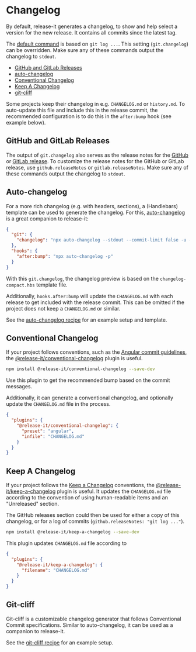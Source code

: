 # Changelog

By default, release-it generates a changelog, to show and help select a version for the new release. It contains all
commits since the latest tag.

The [default command][1] is based on `git log ...`. This setting (`git.changelog`) can be overridden. Make sure any of
these commands output the changelog to `stdout`.

- [GitHub and GitLab Releases][2]
- [auto-changelog][3]
- [Conventional Changelog][4]
- [Keep A Changelog][5]
- [git-cliff][6]

Some projects keep their changelog in e.g. `CHANGELOG.md` or `history.md`. To auto-update this file and include this in
the release commit, the recommended configuration is to do this in the `after:bump` hook (see example below).

## GitHub and GitLab Releases

The output of `git.changelog` also serves as the release notes for the [GitHub][7] or [GitLab release][8]. To customize
the release notes for the GitHub or GitLab release, use `github.releaseNotes` or `gitlab.releaseNotes`. Make sure any of
these commands output the changelog to `stdout`.

## Auto-changelog

For a more rich changelog (e.g. with headers, sections), a (Handlebars) template can be used to generate the changelog.
For this, [auto-changelog][9] is a great companion to release-it:

```json
{
  "git": {
    "changelog": "npx auto-changelog --stdout --commit-limit false -u --template https://raw.githubusercontent.com/release-it/release-it/main/templates/changelog-compact.hbs"
  },
  "hooks": {
    "after:bump": "npx auto-changelog -p"
  }
}
```

With this `git.changelog`, the changelog preview is based on the `changelog-compact.hbs` template file.

Additionally, `hooks.after:bump` will update the `CHANGELOG.md` with each release to get included with the release
commit. This can be omitted if the project does not keep a `CHANGELOG.md` or similar.

See the [auto-changelog recipe][10] for an example setup and template.

## Conventional Changelog

If your project follows conventions, such as the [Angular commit guidelines][11], the
[@release-it/conventional-changelog][12] plugin is useful.

```bash
npm install @release-it/conventional-changelog --save-dev
```

Use this plugin to get the recommended bump based on the commit messages.

Additionally, it can generate a conventional changelog, and optionally update the `CHANGELOG.md` file in the process.

```json
{
  "plugins": {
    "@release-it/conventional-changelog": {
      "preset": "angular",
      "infile": "CHANGELOG.md"
    }
  }
}
```

## Keep A Changelog

If your project follows the [Keep a Changelog][13] conventions, the [@release-it/keep-a-changelog][14] plugin is useful.
It updates the `CHANGELOG.md` file according to the convention of using human-readable items and an "Unreleased"
section.

The GitHub releases section could then be used for either a copy of this changelog, or for a log of commits
(`github.releaseNotes: "git log ..."`).

```bash
npm install @release-it/keep-a-changelog --save-dev
```

This plugin updates `CHANGELOG.md` file according to

```json
{
  "plugins": {
    "@release-it/keep-a-changelog": {
      "filename": "CHANGELOG.md"
    }
  }
}
```

## Git-cliff

Git-cliff is a customizable changelog generator that follows Conventional Commit specifications. Similar to
auto-changelog, it can be used as a companion to release-it.

See the [git-cliff recipe][15] for an example setup.

[1]: ../config/release-it.json
[2]: #github-and-gitlab-releases
[3]: #auto-changelog
[4]: #conventional-changelog
[5]: #keep-a-changelog
[6]: https://github.com/orhun/git-cliff
[7]: ./github-releases.md
[8]: ./gitlab-releases.md
[9]: https://github.com/CookPete/auto-changelog
[10]: ./recipes/auto-changelog.md
[11]: https://github.com/angular/angular.js/blob/master/DEVELOPERS.md#commits
[12]: https://github.com/release-it/conventional-changelog
[13]: https://keepachangelog.com
[14]: https://github.com/release-it/keep-a-changelog
[15]: ./recipes/git-cliff.md
